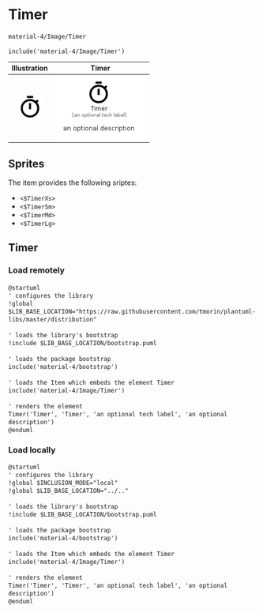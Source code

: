 # Timer


```text
material-4/Image/Timer
```

```text
include('material-4/Image/Timer')
```



| Illustration | Timer |
| :---: | :---: |
| ![illustration for Illustration](../../material-4/Image/Timer.png) | ![illustration for Timer](../../material-4/Image/Timer.Local.png) |



## Sprites
The item provides the following sriptes:

- `<$TimerXs>`
- `<$TimerSm>`
- `<$TimerMd>`
- `<$TimerLg>`





## Timer

### Load remotely
```plantuml
@startuml
' configures the library
!global $LIB_BASE_LOCATION="https://raw.githubusercontent.com/tmorin/plantuml-libs/master/distribution"

' loads the library's bootstrap
!include $LIB_BASE_LOCATION/bootstrap.puml

' loads the package bootstrap
include('material-4/bootstrap')

' loads the Item which embeds the element Timer
include('material-4/Image/Timer')

' renders the element
Timer('Timer', 'Timer', 'an optional tech label', 'an optional description')
@enduml
```

### Load locally
```plantuml
@startuml
' configures the library
!global $INCLUSION_MODE="local"
!global $LIB_BASE_LOCATION="../.."

' loads the library's bootstrap
!include $LIB_BASE_LOCATION/bootstrap.puml

' loads the package bootstrap
include('material-4/bootstrap')

' loads the Item which embeds the element Timer
include('material-4/Image/Timer')

' renders the element
Timer('Timer', 'Timer', 'an optional tech label', 'an optional description')
@enduml
```

